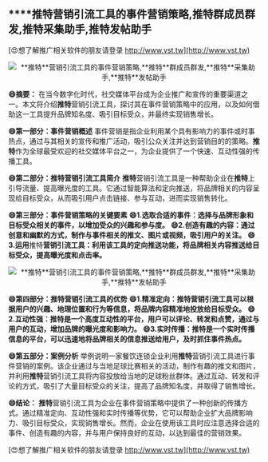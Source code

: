 ## ****推特**营销引流工具的事件营销策略,**推特**群成员群发,**推特**采集助手,**推特**发帖助手**

[😍想了解推广相关软件的朋友请登录 http://www.vst.tw](http://www.vst.tw)

 <center><img src="https://vst.tw/MP4/tuiguang/png/4.png" alt="**推特**营销引流工具的事件营销策略,**推特**群成员群发,**推特**采集助手,**推特**发帖助手"></center>

**😄摘要：**
在当今数字化时代，社交媒体平台成为企业推广和宣传的重要渠道之一。本文将介绍**推特**营销引流工具，探讨其在事件营销策略中的应用，以及如何借助这一工具提升品牌知名度、吸引目标受众，并最终实现销售增长。

**😄第一部分：事件营销概述**
事件营销是指企业利用某个具有影响力的事件或时事热点，通过与其相关的宣传和推广活动，吸引公众关注并达到营销目的的策略。**推特**作为全球最受欢迎的社交媒体平台之一，为企业提供了一个快速、互动性强的传播工具。

**😄第二部分：**推特**营销引流工具简介**
**推特**营销引流工具是一种帮助企业在**推特**上引导流量、提高曝光度的工具。它通过智能算法和定向推送，将品牌相关的内容呈现给目标受众，从而吸引用户点击链接、参与互动，进而实现销售转化。

**😄第三部分：事件营销策略的关键要素**
**😄1.选取合适的事件：选择与品牌形象和目标受众相关的事件，以增加受众的兴趣和参与度。**
**😄2.创造有趣的内容：通过创意和幽默的方式，制作与事件相关的推文、图片或视频，吸引用户的关注。**
**😄3.运用**推特**营销引流工具：利用该工具的定向推送功能，将品牌相关内容推送给目标受众，提高曝光度和点击率。**

 <center><img src="https://vst.tw/MP4/tuiguang/png/2.png" alt="**推特**营销引流工具的事件营销策略,**推特**群成员群发,**推特**采集助手,**推特**发帖助手"></center>

**😄第四部分：**推特**营销引流工具的优势**
**😄1.精准定向：**推特**营销引流工具可以根据用户的兴趣、地理位置和行为等信息，将品牌内容精准地投放给目标受众。**
**😄2.互动性强：**推特**是一个高度互动性的平台，用户可以评论、转发和点赞，通过与用户的互动，增加品牌的曝光度和影响力。**
**😄3.实时传播：**推特**是一个实时传播信息的平台，可以迅速地将品牌相关的信息推送给用户，及时抓住事件热点。**

**😄第五部分：案例分析**
举例说明一家餐饮连锁企业利用**推特**营销引流工具进行事件营销的案例。该企业通过与当地足球比赛相关的活动，制作有趣的推文和图片，并利用**推特**营销引流工具将内容投放给当地的足球粉丝群体。通过互动、转发和评论的方式，吸引了大量目标受众的关注，提高了品牌知名度，并取得了销售增长。

**😄结论：**
**推特**营销引流工具为企业在事件营销策略中提供了一种创新的传播方式。通过精准定向、互动性强和实时传播等优势，它可以帮助企业扩大品牌影响力、吸引目标受众，实现销售增长。然而，企业在使用该工具时应注意选择合适的事件、创造有趣的内容，并与用户保持良好的互动，以达到最佳的营销效果。

[😍想了解推广相关软件的朋友请登录 http://www.vst.tw](http://www.vst.tw)



